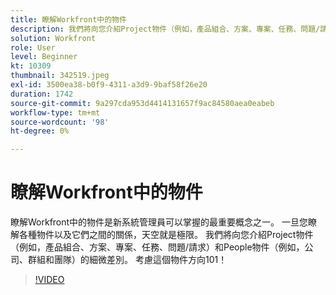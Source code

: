 ```yaml
---
title: 瞭解Workfront中的物件
description: 我們將向您介紹Project物件（例如，產品組合、方案、專案、任務、問題/請求）和People物件（例如，公司、群組和團隊）的細微差別。
solution: Workfront
role: User
level: Beginner
kt: 10309
thumbnail: 342519.jpeg
exl-id: 3500ea38-b0f9-4311-a3d9-9baf58f26e20
duration: 1742
source-git-commit: 9a297cda953d4414131657f9ac84580aea0eabeb
workflow-type: tm+mt
source-wordcount: '98'
ht-degree: 0%

---
```


# 瞭解Workfront中的物件

瞭解Workfront中的物件是新系統管理員可以掌握的最重要概念之一。 一旦您瞭解各種物件以及它們之間的關係，天空就是極限。 我們將向您介紹Project物件（例如，產品組合、方案、專案、任務、問題/請求）和People物件（例如，公司、群組和團隊）的細微差別。 考慮這個物件方向101！

>[!VIDEO](https://video.tv.adobe.com/v/342519/?quality=12&learn=on)
